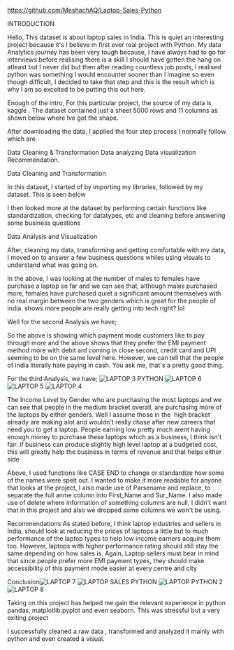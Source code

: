 https://github.com/MeshachAQ/Laptop-Sales-Python

INTRODUCTION 

Hello, This dataset is about laptop sales in India. This is quiet an interesting project because it's I believe m first ever real project with Python. My data Analytics journey has been very tough because, I have always had to go for interviews before realising there is a skill I should have gotten the hang on atleast but I never did but then after reading countless job posts, I realised python was something I would encounter sooner than I imagine so even though difficult, I decided to take that step and this is the result which is why I am so exceited to be putting this out here.

Enough of the intro, For this particular project, the source of my data is kaggle . The dataset contained just a sheet 5000 rows and 11 columns as shown below where Ive got the shape.

After downloading the data, I applied the four step process I normally follow. which are 

Data Cleaning & Transformation
Data analyzing
Data visualization
Recommendation.





Data Cleaning and Transformation

In this dataset, I started of by importing my libraries, followed by my dataset. This is seen below

I then looked more at the dataset by performing certain functions like standardization, checking for datatypes, etc and cleaning before answering some business questions

Data Analysis and Visualization

After, cleaning my data, transforming and getting comfortable with my data, I moved on to answer a few business questions whiles using visuals to understand what was going on.

In the above, I was looking at the number of males to females have purchase a laptop so far and we can see that, although males purchased more, females have purchased quiet a significant amount themselves with no real margin between the two genders which is great for the people of india. shows more people are really getting into tech right? lol




Well for the second Analysis we have;

So the above is showing which payment mode customers like to pay through more and the above shows that they prefer the EMI payment method more with debit ard coming in close second, credit card and UPI seeming to be on the same level here. However, we can tell that the people of india literally hate paying in cash. You ask me, that's a pretty good thing.

For the third Analysis, we have;
![LAPTOP 3 PYTHON](https://github.com/user-attachments/assets/98965ee2-7363-4c1d-ba2c-0b046d275ce2)
![LAPTOP 6](https://github.com/user-attachments/assets/3d3e5810-871d-48ac-b60d-e409aff7ba4f)
![LAPTOP 5](https://github.com/user-attachments/assets/a31bfa22-6da4-4a8e-9f81-5d39a90c5053)
![LAPTOP 4](https://github.com/user-attachments/assets/e7c60278-d897-4552-9354-ac9b9863dd02)

The Income Level by Gender who are purchasing the most laptops and we can see that people in the medium bracket overall, are purchasing more of the laptops by either genders. Well I assume those in the  high bracket already are making alot and wouldn't really chase after new careers that need you to get a laptop. People earning low pretty much arent having enough money to purchase these laptops which as a business, I think isn't fair. if business can produce slightly high level laptop at a budgeted cost, this will greatly help the business in terms of revenue and that helps either side

Above, I used functions like CASE END to change or standardize how some of the names were spelt out. I wanted to make it more readable for anyone that looks at the project, I also made use of Parsename and replace, to separate the full anme column into First_Name and Sur_Name. I also made use of delete where information of something columns are null, I didn't want that in this project and also we dropped some columns we won't be using.




Recommendations
As stated before, I think laptop industries and sellers in India, should look at reducing the prices of laptops a little but to much performance of the laptop types to help low income earners acquire them too. However, laptops with higher performance rating should still stay the same depending on how sales is.
Again, Laptop sellers must bear in mind that since people prefer more EMI payment types, they should make accessibility of this payment mode easier at every centre and city

Conclusion![LAPTOP 7](https://github.com/user-attachments/assets/1f9abf77-37d9-4692-86f0-d9b14b7ae323)
![LAPTOP SALES PYTHON](https://github.com/user-attachments/assets/bc805f10-9c3f-4dd8-a22b-29a94cd624d1)
![LAPTOP PYTHON 2](https://github.com/user-attachments/assets/02c83565-ce34-4fc0-983e-483ded5dfd32)
![LAPTOP 8](https://github.com/user-attachments/assets/3142838a-08bf-41cd-8f77-12c0f88f13f8)


Taking on this project has helped me gain the relevant experience in python pandas, matplotlib.pyplot and even seaborn. This was stressful but a very exiting project

I successfully cleaned a raw data , transformed and analyzed it mainly with python and even created a visual.

